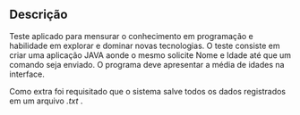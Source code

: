 ## Descrição

Teste aplicado para mensurar o conhecimento em programação e habilidade em explorar e dominar novas tecnologias.
O teste consiste em criar uma aplicação JAVA aonde o mesmo solicite Nome e Idade até que um comando seja enviado. O programa deve apresentar a média de idades na interface.

Como extra foi requisitado que o sistema salve todos os dados registrados em um arquivo *.txt* .
